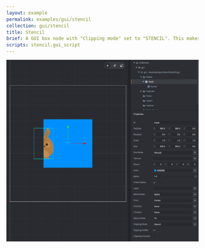 ```yaml
---
layout: example
permalink: examples/gui/stencil
collection: gui/stencil
title: Stencil
brief: A GUI box node with "Clipping mode" set to "STENCIL". This makes it mask its child node (which is called "bunny").
scripts: stencil.gui_script
---
```


![stencil](stencil.png)
